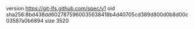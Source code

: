 version https://git-lfs.github.com/spec/v1
oid sha256:8bd438dd6027875960035638418b4d40705cd389d800d0b8d00c03587a0b6894
size 3520
